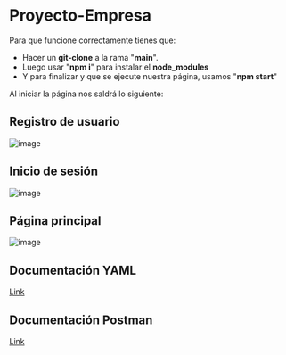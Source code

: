 # Proyecto-Empresa

Para que funcione correctamente tienes que:
- Hacer un **git-clone** a la rama "**main**".
- Luego usar "**npm i**" para instalar el **node_modules**
- Y para finalizar y que se ejecute nuestra página, usamos "**npm start**"

Al iniciar la página nos saldrá lo siguiente:

## Registro de usuario
![image](https://user-images.githubusercontent.com/56442515/121731282-06815380-caf1-11eb-87d7-897bb06b3a73.png)

## Inicio de sesión
![image](https://user-images.githubusercontent.com/56442515/121731328-139e4280-caf1-11eb-876b-878e7375a499.png)

## Página principal

![image](https://user-images.githubusercontent.com/56442515/121731163-ddf95980-caf0-11eb-95b5-fb2dd0c8ad3b.png)


## Documentación YAML
[Link](https://github.com/titomelen/Proyecto-Empresa/blob/main/Documentacion_YAML_Nerakk.yaml)

## Documentación Postman
[Link](https://github.com/titomelen/Proyecto-Empresa/blob/main/Documentacion_Postman_Nerakk.json)
